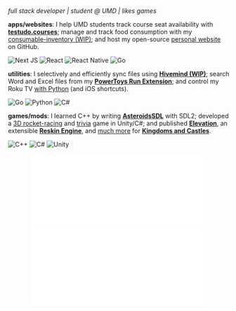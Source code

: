 _full stack developer | student @ UMD | likes games_

**apps/websites**:
I help UMD students track course seat availability with **[testudo.courses](https://github.com/DaDevFox/testudo-tracker)**; manage and track food consumption with my [consumable-inventory (WIP)](https://github.com/DaDevFox/consumable-inventory-mobile); and host my open-source [personal website](https://github.com/DaDevFox/PersonalWebsite) on GitHub.

![Next JS](https://img.shields.io/badge/Next-black?style=for-the-badge&logo=next.js&logoColor=white)
![React](https://img.shields.io/badge/react-%2320232a.svg?style=for-the-badge&logo=react&logoColor=%2361DAFB)
![React Native](https://img.shields.io/badge/react_native-%2320232a.svg?style=for-the-badge&logo=react&logoColor=%2361DAFB)
![Go](https://img.shields.io/badge/go-%2300ADD8.svg?style=for-the-badge&logo=go&logoColor=white)


**utilities**:
I selectively and efficiently sync files using **[Hivemind (WIP)](https://github.com/DaDevFox/Hivemind)**; search Word and Excel files from my **[PowerToys Run Extension](https://github.com/DaDevFox/Powertoys-Office-Search)**; and control my Roku TV [with Python](https://github.com/DaDevFox/RokuAutomation) (and iOS shortcuts).

![Go](https://img.shields.io/badge/go-%2300ADD8.svg?style=for-the-badge&logo=go&logoColor=white)
![Python](https://img.shields.io/badge/python-3670A0?style=for-the-badge&logo=python&logoColor=ffdd54)
![C#](https://img.shields.io/badge/c%23-%23239120.svg?style=for-the-badge&logo=csharp&logoColor=white)

**games/mods**:
I learned C++ by writing **[AsteroidsSDL](https://github.com/DaDevFox/AsteroidsSDL2)** with SDL2; developed a [3D rocket-racing](https://github.com/DaDevFox/SpaceRace) and [trivia](https://github.com/DaDevFox/TriviaGame) game in Unity/C#; and published **[Elevation](https://github.com/DaDevFox/KCMod_Elevation)**, an extensible **[Reskin Engine](https://github.com/DaDevFox/KC_ReskinEngine)**, and [much more](https://github.com/DaDevFox/KCMods) for **[Kingdoms and Castles](https://store.steampowered.com/app/569480/Kingdoms_and_Castles/)**. 

![C++](https://img.shields.io/badge/c++-%2300599C.svg?style=for-the-badge&logo=c%2B%2B&logoColor=white)
![C#](https://img.shields.io/badge/c%23-%23239120.svg?style=for-the-badge&logo=csharp&logoColor=white)
![Unity](https://img.shields.io/badge/unity-%23000000.svg?style=for-the-badge&logo=unity&logoColor=white)

<p align="center"><img src="/metrics.plugin.isocalendar.svg" alt="Metrics" width="400"><img src="/metrics.plugin.code.svg" alt="Metrics" width="400"></p>
